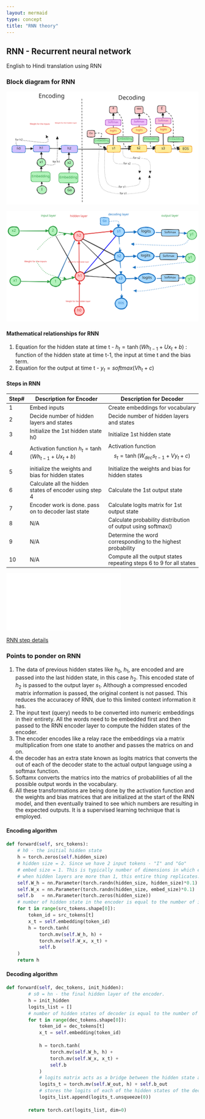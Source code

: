 ```yaml
---
layout: mermaid
type: concept 
title: "RNN theory"
---
```


## RNN - Recurrent neural network

English to Hindi translation using RNN

### Block diagram for RNN


![ ](../../../../images/genai/rnn-block.svg)

![ ](../../../../images/genai/rnn-details.svg)

#### Mathematical relationships for RNN

1. Equation for the hidden state at time t -
$h_t = \tanh(Wh_{t-1} + Ux_{t} + b)$  : function of the hidden state at time t-1, the input at time t and the bias term.
2. Equation for the output at time t -
$y_t = softmax(Vh_t + c)$



#### Steps in RNN

Step#| Description for Encoder                                | Description for Decoder
-----|------------------------------------------------------  |------------------------
1    |Embed inputs                                            |Create embeddings for vocabulary
2    |Decide number of hidden layers and states               |Decide number of hidden layers and states
3    |Initialize the 1st hidden state h0                      |Initialize 1st hidden state
4    |Activation function $h_t = \tanh(Wh_{t-1} + Ux_t + b)$  |Activation function $$s_t = \tanh(W_{dec} s_{t-1} + Vy_t + c)$$
5    |initialize the weights and bias for hidden states       |Initialize the weights and bias for hidden states
6    |Calculate all the hidden states of encoder using step 4 |Calculate the 1st output state             |
7    |Encoder work is done. pass on to decoder last state     |Calculate logits matrix for 1st output state
8    |N/A                                                     |Calculate probability distribution of output using softmax()
9    |N/A                                                     |Determine the word corresponding to the highest probability
10   |N/A                                                     |Compute all the output states repeating steps 6 to 9 for all states

![RNN step details - vscode preview ](./code/RNN-imp.md)

[RNN step details](https://github.com/samratkar/samratkar.github.io/blob/main/_posts/concepts/genai/notes/code/RNN-imp.ipynb)

### Points to ponder on RNN

1. The data of previous hidden states like $h_0$, $h_1$, are encoded and are passed into the last hidden state, in this case $h_2$. This encoded state of $h_2$ is passed to the output layer $s_1$. Although a compressed encoded matrix information is passed, the original content is not passed. This reduces the accuracey of RNN, due to this limited context information it has.
2. The input text (query) needs to be converted into numeric embeddings in their entirety. All the words need to be embedded first and then passed to the RNN encoder layer to compute the hidden states of the encoder. 
3. The encoder encodes like a relay race the embeddings via a matrix multiplication from one state to another and passes the matrics on and on. 
4. the decoder has an extra state known as logits matrics that converts the out of each of the decoder state to the actual output language using a softmax function. 
5. Softamx converts the matrics into the matrics of probabilities of all the possible output words in the vocabulary.
6. All these transformations are being done by the activation function and the weights and bias matrices that are initialized at the start of the RNN model, and then eventually trained to see which numbers are resulting in the expected outputs. It is a supervised learning technique that is employed.

#### Encoding algorithm

```python
def forward(self, src_tokens):
    # h0 - the initial hidden state
    h = torch.zeros(self.hidden_size)
    # hidden size = 2. Since we have 2 input tokens - "I" and "Go"
    # embed size = 1. This is typically number of dimensions in which each word is embedded. In this case we are embedding the inputs in one dimension.
    # when hidden layers are more than 1, this entire thing replicates. Like W = 2x2 matrix. it becomes 2 x 2 x 2 matrix. And so on. All the hidden states replicate as another layer, behind each other.
    self.W_h = nn.Parameter(torch.randn(hidden_size, hidden_size)*0.1)
    self.W_x = nn.Parameter(torch.randn(hidden_size, embed_size)*0.1)
    self.b   = nn.Parameter(torch.zeros(hidden_size))
    # number of hidden state in the encoder is equal to the number of input tokens.
    for t in range(src_tokens.shape[0]):
        token_id = src_tokens[t]
        x_t = self.embedding(token_id)
        h = torch.tanh(
            torch.mv(self.W_h, h) +
            torch.mv(self.W_x, x_t) +
            self.b
    )
    return h
```

#### Decoding algorithm

```python
def forward(self, dec_tokens, init_hidden):
        # s0 = hn - the final hidden layer of the encoder.
        h = init_hidden
        logits_list = []
        # number of hidden states of decoder is equal to the number of output tokens.
        for t in range(dec_tokens.shape[0]):
            token_id = dec_tokens[t]
            x_t = self.embedding(token_id)

            h = torch.tanh(
                torch.mv(self.W_h, h) +
                torch.mv(self.W_x, x_t) +
                self.b
            )
            # logits matrix acts as a bridge between the hidden state after each iteration to the output state intermediate matrix. This intermediate logits matrix is then passed to the softmax function to get the probability distribution of the output words. In this case it is 2x1 (hidden state of 2 hidden states and 1 hidden layer.) to 4x1 matrix (4 outputs) transformation.
            logits_t = torch.mv(self.W_out, h) + self.b_out
            # stores the logits of each of the hidden states of the decoder. Softmax is not implemented here, and is taken care in the training module.
            logits_list.append(logits_t.unsqueeze(0))

        return torch.cat(logits_list, dim=0)
```
### 
